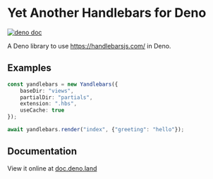 # Yet Another Handlebars for Deno

[![deno doc](https://doc.deno.land/badge.svg)](https://doc.deno.land/https/raw.githubusercontent.com/cybertim/yandlebars/main/mod.ts)

A Deno library to use https://handlebarsjs.com/ in Deno.

## Examples

```typescript
const yandlebars = new Yandlebars({
    baseDir: "views",
    partialDir: "partials",
    extension: ".hbs",
    useCache: true
});

await yandlebars.render("index", {"greeting": "hello"});
```

## Documentation
View it online at [doc.deno.land](https://doc.deno.land/https/raw.githubusercontent.com/cybertim/yandlebars/main/mod.ts)